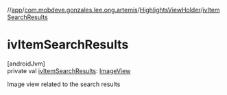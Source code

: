 //[app](../../../index.md)/[com.mobdeve.gonzales.lee.ong.artemis](../index.md)/[HighlightsViewHolder](index.md)/[ivItemSearchResults](iv-item-search-results.md)

# ivItemSearchResults

[androidJvm]\
private val [ivItemSearchResults](iv-item-search-results.md): [ImageView](https://developer.android.com/reference/kotlin/android/widget/ImageView.html)

Image view related to the search results
